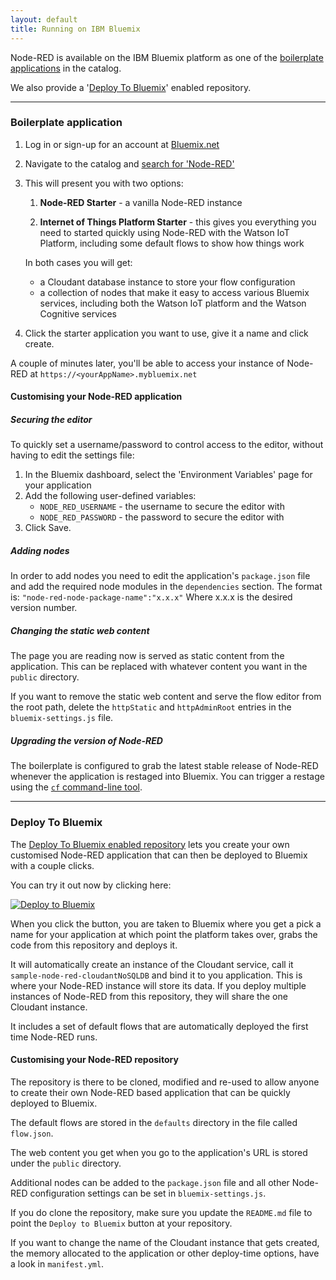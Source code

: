 ```yaml
---
layout: default
title: Running on IBM Bluemix
---
```


Node-RED is available on the IBM Bluemix platform as one of the [boilerplate applications](#boilerplate-application)
in the catalog.

We also provide a '[Deploy To Bluemix](#deploy-to-bluemix)' enabled repository.

---

### Boilerplate application

1. Log in or sign-up for an account at [Bluemix.net](http://bluemix.net)

2. Navigate to the catalog and [search for 'Node-RED'](https://new-console.ng.bluemix.net/catalog/starters?search=Node-RED)

3. This will present you with two options:

    1. **Node-RED Starter** - a vanilla Node-RED instance

    2. **Internet of Things Platform Starter** - this gives you everything you need
       to started quickly using Node-RED with the Watson IoT Platform, including
       some default flows to show how things work

   In both cases you will get:

     - a Cloudant database instance to store your flow configuration    
     - a collection of nodes that make it easy to access various Bluemix services, including
       both the Watson IoT platform and the Watson Cognitive services

4. Click the starter application you want to use, give it a name and click create.

A couple of minutes later, you'll be able to access your instance of Node-RED at `https://<yourAppName>.mybluemix.net`


#### Customising your Node-RED application

##### Securing the editor

To quickly set a username/password to control access to the editor, without having to
edit the settings file:

1. In the Bluemix dashboard, select the 'Environment Variables' page for your application
2. Add the following user-defined variables:
    - `NODE_RED_USERNAME` - the username to secure the editor with
    - `NODE_RED_PASSWORD` - the password to secure the editor with
3. Click Save.

##### Adding nodes

In order to add nodes you need to edit the application's `package.json` file and
add the required node modules in the `dependencies` section. The format is:
`"node-red-node-package-name":"x.x.x"` Where x.x.x is the desired version number.

##### Changing the static web content

The page you are reading now is served as static content from the application.
This can be replaced with whatever content you want in the `public` directory.

If you want to remove the static web content and serve the flow editor from the
root path, delete the `httpStatic` and `httpAdminRoot` entries in the `bluemix-settings.js` file.


##### Upgrading the version of Node-RED

The boilerplate is configured to grab the latest stable release of Node-RED whenever the
application is restaged into Bluemix. You can trigger a restage using the [`cf` command-line tool](https://console.ng.bluemix.net/docs/cli/reference/cfcommands/index.html).

---

### Deploy To Bluemix

The [Deploy To Bluemix enabled repository](https://github.com/node-red/node-red-bluemix-starter)
lets you create your own customised Node-RED application that can then
be deployed to Bluemix with a couple clicks.

You can try it out now by clicking here:

[![Deploy to Bluemix](https://bluemix.net/deploy/button.png)](https://bluemix.net/deploy?repository=https://github.com/node-red/node-red-bluemix-starter.git)

When you click the button, you are taken to Bluemix where you get a pick a name
for your application at which point the platform takes over, grabs the code from
this repository and deploys it.

It will automatically create an instance of the Cloudant service, call it
`sample-node-red-cloudantNoSQLDB` and bind it to you application. This is where your
Node-RED instance will store its data. If you deploy multiple instances of
Node-RED from this repository, they will share the one Cloudant instance.

It includes a set of default flows that are automatically deployed the first time
Node-RED runs.

#### Customising your Node-RED repository

The repository is there to be cloned, modified and re-used to allow anyone to create
their own Node-RED based application that can be quickly deployed to Bluemix.

The default flows are stored in the `defaults` directory in the file called `flow.json`.

The web content you get when you go to the application's URL is stored under the
`public` directory.

Additional nodes can be added to the `package.json` file and all other Node-RED
configuration settings can be set in `bluemix-settings.js`.

If you do clone the repository, make sure you update the `README.md` file to point
the `Deploy to Bluemix` button at your repository.

If you want to change the name of the Cloudant instance that gets created, the memory
allocated to the application or other deploy-time options, have a look in `manifest.yml`.
